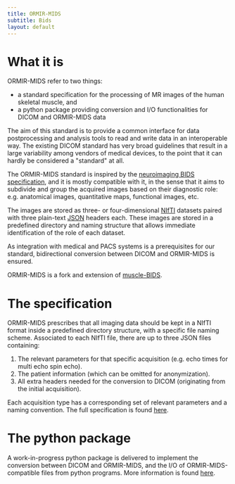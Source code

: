 ```yaml
---
title: ORMIR-MIDS
subtitle: Bids
layout: default
---
```

# What it is
ORMIR-MIDS refer to two things:

* a standard specification for the processing of MR images of the human skeletal muscle, and
* a python package providing conversion and I/O functionalities for DICOM and ORMIR-MIDS data

The aim of this standard is to provide a common interface for data postprocessing and analysis tools to read and write data in an interoperable way. The existing DICOM standard has very broad guidelines that result in a large variability among vendors of medical devices, to the point that it can hardly be considered a "standard" at all.

The ORMIR-MIDS standard is inspired by the [neuroimaging BIDS specification](https://bids.neuroimaging.io/), and it is mostly compatible with it, in the sense that it aims to subdivide and group the acquired images based on their diagnostic role: e.g. anatomical images, quantitative maps, functional images, etc.

The images are stored as three- or four-dimensional [NIfTI](https://nifti.nimh.nih.gov/) datasets paired with three plain-text [JSON](https://www.json.org/) headers each. These images are stored in a predefined directory and naming structure that allows immediate identification of the role of each dataset.

As integration with medical and PACS systems is a prerequisites for our standard, bidirectional conversion between DICOM and ORMIR-MIDS is ensured.

ORMIR-MIDS is a fork and extension of [muscle-BIDS](https://github.com/muscle-bids/muscle-bids).

# The specification
ORMIR-MIDS prescribes that all imaging data should be kept in a NIfTI format inside a predefined directory structure, with a specific file naming scheme. Associated to each NIfTI file, there are up to three JSON files containing:

1. The relevant parameters for that specific acquisition (e.g. echo times for multi echo spin echo).
2. The patient information (which can be omitted for anonymization).
3. All extra headers needed for the conversion to DICOM (originating from the initial acquisition).

Each acquisition type has a corresponding set of relevant parameters and a naming convention. The full specification is found [here](/specs).

# The python package

A work-in-progress python package is delivered to implement the conversion between DICOM and ORMIR-MIDS, and the I/O of ORMIR-MIDS-compatible files from python programs. More information is found [here](/package).
